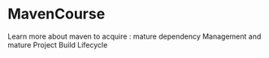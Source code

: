 # MavenCourse
Learn more about maven to acquire : mature dependency Management and mature Project Build Lifecycle
